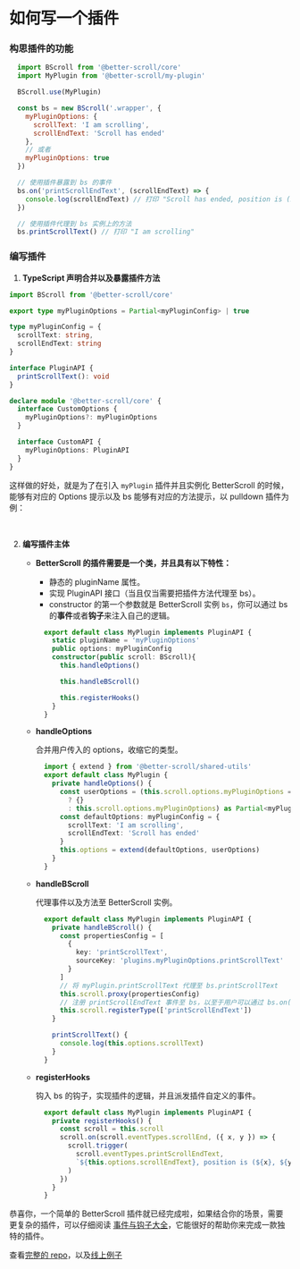 # 如何写一个插件

### 构思插件的功能

```js
  import BScroll from '@better-scroll/core'
  import MyPlugin from '@better-scroll/my-plugin'

  BScroll.use(MyPlugin)

  const bs = new BScroll('.wrapper', {
    myPluginOptions: {
      scrollText: 'I am scrolling',
      scrollEndText: 'Scroll has ended'
    },
    // 或者
    myPluginOptions: true
  })

  // 使用插件暴露到 bs 的事件
  bs.on('printScrollEndText', (scrollEndText) => {
    console.log(scrollEndText) // 打印 "Scroll has ended, position is (xx, yy)"
  })

  // 使用插件代理到 bs 实例上的方法
  bs.printScrollText() // 打印 "I am scrolling"
```

### 编写插件

1. **TypeScript 声明合并以及暴露插件方法**

```typescript
import BScroll from '@better-scroll/core'

export type myPluginOptions = Partial<myPluginConfig> | true

type myPluginConfig = {
  scrollText: string,
  scrollEndText: string
}

interface PluginAPI {
  printScrollText(): void
}

declare module '@better-scroll/core' {
  interface CustomOptions {
    myPluginOptions?: myPluginOptions
  }

  interface CustomAPI {
    myPluginOptions: PluginAPI
  }
}
```

这样做的好处，就是为了在引入 `myPlugin` 插件并且实例化 BetterScroll 的时候，能够有对应的 Options 提示以及 bs 能够有对应的方法提示，以 pulldown 插件为例：

<img :src="$withBase('/assets/images/tip1.png')" alt="">

<img :src="$withBase('/assets/images/tip2.png')" alt="">

2. **编写插件主体**

    - **BetterScroll 的插件需要是一个类，并且具有以下特性：**

      - 静态的 pluginName 属性。
      - 实现 PluginAPI 接口（当且仅当需要把插件方法代理至 bs）。
      - constructor 的第一个参数就是 BetterScroll 实例 `bs`，你可以通过 bs 的**事件**或者**钩子**来注入自己的逻辑。

      ```typescript
        export default class MyPlugin implements PluginAPI {
          static pluginName = 'myPluginOptions'
          public options: myPluginConfig
          constructor(public scroll: BScroll){
            this.handleOptions()

            this.handleBScroll()

            this.registerHooks()
          }
        }
      ```

    - **handleOptions**

      合并用户传入的 options，收缩它的类型。

      ```typescript
        import { extend } from '@better-scroll/shared-utils'
        export default class MyPlugin {
          private handleOptions() {
            const userOptions = (this.scroll.options.myPluginOptions === true
              ? {}
              : this.scroll.options.myPluginOptions) as Partial<myPluginConfig>
            const defaultOptions: myPluginConfig = {
              scrollText: 'I am scrolling',
              scrollEndText: 'Scroll has ended'
            }
            this.options = extend(defaultOptions, userOptions)
          }
        }
      ```

    - **handleBScroll**

      代理事件以及方法至 BetterScroll 实例。

      ```typescript
        export default class MyPlugin implements PluginAPI {
          private handleBScroll() {
            const propertiesConfig = [
              {
                key: 'printScrollText',
                sourceKey: 'plugins.myPluginOptions.printScrollText'
              }
            ]
            // 将 myPlugin.printScrollText 代理至 bs.printScrollText
            this.scroll.proxy(propertiesConfig)
            // 注册 printScrollEndText 事件至 bs，以至于用户可以通过 bs.on('printScrollEndText', handler) 来订阅事件
            this.scroll.registerType(['printScrollEndText'])
          }

          printScrollText() {
            console.log(this.options.scrollText)
          }
        }
      ```

    - **registerHooks**

      钩入 bs 的钩子，实现插件的逻辑，并且派发插件自定义的事件。

      ```typescript
        export default class MyPlugin implements PluginAPI {
          private registerHooks() {
            const scroll = this.scroll
            scroll.on(scroll.eventTypes.scrollEnd, ({ x, y }) => {
              scroll.trigger(
                scroll.eventTypes.printScrollEndText,
                `${this.options.scrollEndText}, position is (${x}, ${y})`
              )
            })
          }
        }
      ```

恭喜你，一个简单的 BetterScroll 插件就已经完成啦，如果结合你的场景，需要更复杂的插件，可以仔细阅读 [事件与钩子大全](../guide/base-scroll-api.html#事件-vs-钩子)，它能很好的帮助你来完成一款独特的插件。

查看[完整的 repo](https://github.com/better-scroll/plugin-tutorial)，以及[线上例子](https://better-scroll.github.io/plugin-tutorial/)